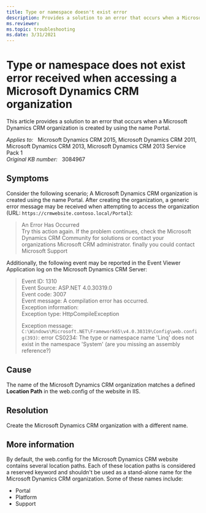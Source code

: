 ```yaml
---
title: Type or namespace doesn't exist error
description: Provides a solution to an error that occurs when a Microsoft Dynamics CRM organization is created by using the name Portal.
ms.reviewer: 
ms.topic: troubleshooting
ms.date: 3/31/2021
---
```

# Type or namespace does not exist error received when accessing a Microsoft Dynamics CRM organization

This article provides a solution to an error that occurs when a Microsoft Dynamics CRM organization is created by using the name Portal.

_Applies to:_ &nbsp; Microsoft Dynamics CRM 2015, Microsoft Dynamics CRM 2011, Microsoft Dynamics CRM 2013, Microsoft Dynamics CRM 2013 Service Pack 1  
_Original KB number:_ &nbsp; 3084967

## Symptoms

Consider the following scenario; A Microsoft Dynamics CRM organization is created using the name Portal. After creating the organization, a generic error message may be received when attempting to access the organization (URL: `https://crmwebsite.contoso.local/Portal`):

> An Error Has Occurred  
Try this action again. If the problem continues, check the Microsoft Dynamics CRM Community for solutions or contact your organizations Microsoft CRM administrator. finally you could contact Microsoft Support

Additionally, the following event may be reported in the Event Viewer Application log on the Microsoft Dynamics CRM Server:

> Event ID: 1310  
Event Source: ASP.NET 4.0.30319.0  
Event code: 3007  
Event message: A compilation error has occurred.  
Exception information:  
Exception type: HttpCompileException  
>
> Exception message: `C:\Windows\Microsoft.NET\Framework65\v4.0.30319\Config\web.config(393)`: error CS0234: The type or namespace name 'Linq' does not exist in the namespace 'System' (are you missing an assembly reference?)

## Cause

The name of the Microsoft Dynamics CRM organization matches a defined **Location Path** in the web.config of the website in IIS.

## Resolution

Create the Microsoft Dynamics CRM organization with a different name.

## More information

By default, the web.config for the Microsoft Dynamics CRM website contains several location paths. Each of these location paths is considered a reserved keyword and shouldn't be used as a stand-alone name for the Microsoft Dynamics CRM organization. Some of these names include:

- Portal
- Platform
- Support
